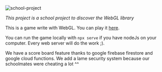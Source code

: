 <img src="https://img.shields.io/badge/scope-school--project%F0%9F%8E%93-blue" alt="school-project">

*This project is a school project to discover the WebGL library*

This is a game write with WebGL. You can play it [here](https://pierre-monier.github.io/angry-sharks/).

You can run the game locally with `npx serve` if you have nodeJs on your computer. Every web server will do the work ;).

We have a score board feature thanks to google firebase firestore and google cloud functions. We add a lame security system because our schoolmates were cheating a lot ^^
